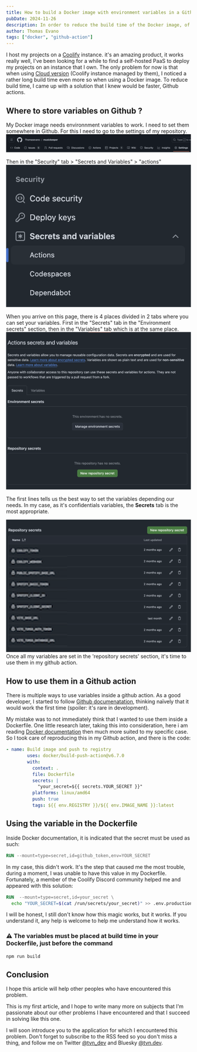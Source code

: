 ```yaml
---
title: How to build a Docker image with environment variables in a Github action ?
pubDate: 2024-11-26
description: In order to reduce the build time of the Docker image, of my application when deploying it to my instance, I came up with the idea of doing this via Github action. Here's what I learned (it wasn't as simple as I thought.)
author: Thomas Evano
tags: ["docker", "github-action"]
---
```

I host my projects on a [Coolify](https://coolify.io) instance. it's an amazing product, it works really well, I've been looking for a while to find a self-hosted PaaS to deploy my projects on an instance that I own. The only problem for now is that when using [Cloud version](https://coolify.io/cloud) (Coolify instance managed by them), I noticed a rather long build time even more so when using a Docker image. To reduce build time, I came up with a solution that I knew would be faster, Github actions.

## Where to store variables on Github ?

My Docker image needs environnment variables to work. I need to set them somewhere in Github. For this I need to go to the settings of my repository.
![section "Settings" of the main menu of a Github repository](../../../assets/articles/comment-construire-une-image-docker-avec-des-variables-denvironnement-dans-une-github-action/github_repository_settings_tabs.png)

Then in the "Security" tab > "Secrets and Variables" > "actions"
![category "security" of the sidebar of the repository settings](../../../assets/articles/comment-construire-une-image-docker-avec-des-variables-denvironnement-dans-une-github-action/security_side_menu_repository_settings.png)

When you arrive on this page, there is 4 places divided in 2 tabs where you can set your variables. First in the "Secrets" tab in the "Environment secrets" section, then in the "Variables" tab which is at the same place.
![github actions secrets and variables](../../../assets/articles/comment-construire-une-image-docker-avec-des-variables-denvironnement-dans-une-github-action/actions_secrets_tab.png)

The first lines tells us the best way to set the variables depending our needs. In my case, as it's confidentials variables, the **Secrets** tab is the most appropriate.

![my secrets variables blured](../../../assets/articles/comment-construire-une-image-docker-avec-des-variables-denvironnement-dans-une-github-action/github_repository_secrets.png)
Once all my variables are set in the 'repository secrets' section, it's time to use them in my github action.

## How to use them in a Github action

There is multiple ways to use variables inside a github action. As a good developer, I started to follow [Github documenatation](https://docs.github.com/en/actions/security-for-github-actions/security-guides/using-secrets-in-github-actions#using-secrets-in-a-workflow), thinking naïvely that it would work the first time (spoiler: it's rare in development).

My mistake was to not immediately think that I wanted to use them inside a Dockerfile. One little research later, taking this into consideration, here i am reading [Docker documentation](https://docs.docker.com/build/ci/github-actions/secrets/) then much more suited to my specific case. So I took care of reproducing this in my Github action, and there is the code:

```yaml
- name: Build image and push to registry
        uses: docker/build-push-action@v6.7.0
        with:
          context: .
          file: Dockerfile
          secrets: |
            "your_secret=${{ secrets.YOUR_SECRET }}"
          platforms: linux/amd64
          push: true
          tags: ${{ env.REGISTRY }}/${{ env.IMAGE_NAME }}:latest
```

## Using the variable in the Dockerfile

Inside Docker documentation, it is indicated that the secret must be used as such:

```dockerfile
RUN --mount=type=secret,id=github_token,env=YOUR_SECRET
```

In my case, this didn't work. It's the step that caused me the most trouble, during a moment, I was unable to have this value in my Dockerfile. Fortunately, a member of the Coolify Discord community helped me and appeared with this solution:

```dockerfile
RUN  --mount=type=secret,id=your_secret \
  echo "YOUR_SECRET=$(cat /run/secrets/your_secret)" >> .env.production
```

I will be honest, I still don't know how this magic works, but it works. If you understand it, any help is welcome to help me understand how it works.

### ⚠️ The variables must be placed at build time in your Dockerfile, just before the command

```bash
npm run build
```

## Conclusion

I hope this article will help other peoples who have encountered this problem.

This is my first article, and I hope to write many more on subjects that I'm passionate about our other problems I have encountered and that I succeed in solving like this one.

I will soon introduce you to the application for which I encountered this problem. Don't forget to subscribe to the RSS feed so you don't miss a thing, and follow me on Twitter [@tvn_dev](https://twitter.com/tvn_dev) and Bluesky [@tvn.dev](https://bsky.app/profile/tvn.dev).
